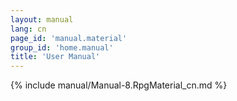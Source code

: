 ```yaml
---
layout: manual
lang: cn
page_id: 'manual.material'
group_id: 'home.manual'
title: 'User Manual'
---
```

{% include manual/Manual-8.RpgMaterial_cn.md %}